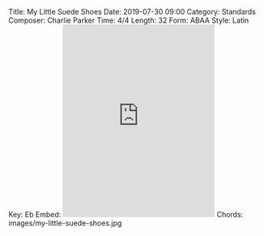 Title: My Little Suede Shoes
Date: 2019-07-30 09:00
Category: Standards
Composer: Charlie Parker
Time: 4/4
Length: 32
Form: ABAA
Style: Latin
Key: Eb
Embed: <iframe src="https://open.spotify.com/embed/playlist/1MQLcJMcZxSbQ6pmgNH0eq" width="300" height="380" frameborder="0" allowtransparency="true" allow="encrypted-media"></iframe>
Chords: images/my-little-suede-shoes.jpg
